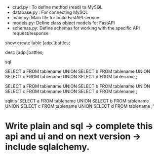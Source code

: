 - crud.py : To define method (read) to MySQL
- database.py : For connecting MySQL
- main.py: Main file for build FastAPI service
- models.py: Define class object models for FastAPI
- schemas.py: Define schemas for working with the specific API request/response


show create table [adp.]battles;


desc [adp.]battles;


sql


SELECT a FROM tablename UNION  SELECT b FROM tablename UNION  SELECT c FROM tablename UNION  SELECT d FROM tablename ;




SELECT a FROM tablename UNION  SELECT b FROM tablename UNION  SELECT c FROM tablename UNION  SELECT d FROM tablename ;


sqlitis 'SELECT a FROM tablename UNION  SELECT b FROM tablename UNION  SELECT c FROM tablename UNION  SELECT d FROM tablename ;'




# Write plain and sql -> complete this api and ui and on next version -> include sqlalchemy.